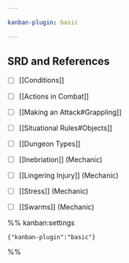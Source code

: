 ```yaml
---

kanban-plugin: basic

---
```


## SRD and References

- [ ] [[Conditions]]
- [ ] [[Actions in Combat]]
- [ ] [[Making an Attack#Grappling]]
- [ ] [[Situational Rules#Objects]]
- [ ] [[Dungeon Types]]
- [ ] [[Inebriation]] (Mechanic)
- [ ] [[Lingering Injury]] (Mechanic)
- [ ] [[Stress]] (Mechanic)
- [ ] [[Swarms]] (Mechanic)




%% kanban:settings
```
{"kanban-plugin":"basic"}
```
%%